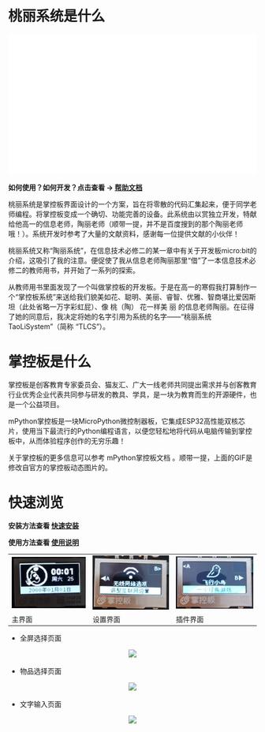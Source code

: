 # 桃丽系统是什么

<p align="center">
  <img src="IMAGES/welcome_TaoLiSystem_gif.gif" />
</p>

**如何使用？如何开发？点击查看 -> [帮助文档](https://wojiaoyishang.gitee.io/taolisystem-doc/welcome/instruction.html)**

桃丽系统是掌控板界面设计的一个方案，旨在将零散的代码汇集起来，便于同学老师编程。将掌控板变成一个确切、功能完善的设备。此系统由以赏独立开发，特献给他高一的信息老师，陶丽老师（顺带一提，并不是百度搜到的那个陶丽老师哦！）。系统开发时参考了大量的文献资料，感谢每一位提供文献的小伙伴！

桃丽系统又称“陶丽系统”，在信息技术必修二的某一章中有关于开发板micro:bit的介绍，这吸引了我的注意。便促使了我从信息老师陶丽那里“借”了一本信息技术必修二的教师用书，并开始了一系列的探索。

从教师用书里面发现了一个叫做掌控板的开发板。于是在高一的寒假我打算制作一个“掌控板系统”来送给我们貌美如花、聪明、美丽、睿智、优雅、智商堪比爱因斯坦（此处省略一万字彩虹屁）、像 桃（陶） 花一样美 丽 的信息老师陶丽。在征得了她的同意后，我决定将她的名字引用为系统的名字——“桃丽系统 TaoLiSystem”（简称 “TLCS”）。

# 掌控板是什么

掌控板是创客教育专家委员会、猫友汇、广大一线老师共同提出需求并与创客教育行业优秀企业代表共同参与研发的教具、学具，是一块为教育而生的开源硬件，也是一个公益项目。

mPython掌控板是一块MicroPython微控制器板，它集成ESP32高性能双核芯片，使用当下最流行的Python编程语言，以便您轻松地将代码从电脑传输到掌控板中，从而体验程序创作的无穷乐趣！

关于掌控板的更多信息可以参考 mPython掌控板文档 。顺带一提，上面的GIF是修改自官方的掌控板动态图片的。

# 快速浏览

**安装方法查看 [快速安装](https://wojiaoyishang.gitee.io/taolisystem-doc/welcome/quickstart.html)**

**使用方法查看 [使用说明](https://wojiaoyishang.gitee.io/taolisystem-doc/welcome/detail.html)**

<div align="center">

|  |  |  |
|---------------------|---------------------|---------------------|
|![输入图片说明](IMAGES/image1.png)|![输入图片说明](IMAGES/image2.png)|![输入图片说明](IMAGES/image3.png)|
|主界面|设置界面|插件界面|

</div>

+ 全屏选择页面

<p align="center">
  <img src="https://gitee.com/wojiaoyishang/TaoLiSystem/raw/develop/IMAGES/image4.png" />
</p>

+ 物品选择页面

<p align="center">
  <img src="https://gitee.com/wojiaoyishang/TaoLiSystem/raw/develop/IMAGES/image5.png" />
</p>

+ 文字输入页面

<p align="center">
  <img src="https://gitee.com/wojiaoyishang/TaoLiSystem/raw/develop/IMAGES/image6.png" />
</p>

